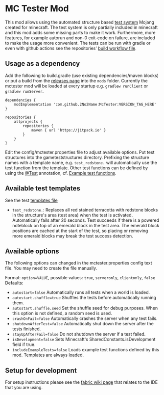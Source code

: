 # MC Tester Mod

This mod allows using the automated structure based [test system](https://www.youtube.com/watch?v=vXaWOJTCYNg) Mojang
created for minecraft. The test system is only partially included in minecraft and this mod adds some missing parts to
make it work. Furthermore, more features, for example autorun and non-0 exit-code on failure, are included to make the
usage more convenient. The tests can be run with gradle or even with github actions see the
repositories' [build workflow file](https://github.com/2No2Name/McTester/blob/master/.github/workflows/build.yml).

## Usage as a dependency

Add the following to build.gradle (use existing dependencies/maven blocks) or put a build from the
[releases page](https://github.com/2No2Name/McTester/releases) into the `mods` folder. Currently the mctester mod will
be loaded at every startup e.g. `gradlew runClient` or `gradlew runServer`.

```
dependencies {
    modImplementation 'com.github.2No2Name:McTester:VERSION_TAG_HERE'
}

repositories {
    allprojects {
        repositories {
            maven { url 'https://jitpack.io' }
        }
    }
}
```

Edit the config/mctester.properties file to adjust available options. Put test structures into the gameteststructures
directory. Prefixing the structure names with a template name, e.g.
`test_redstone.` will automatically use the test function from the template. Other test functions can be defined by
using the [@Test](https://github.com/2No2Name/McTester/blob/master/src/main/java/mctester/annotation/Test.java)
annotation,
cf. [Example test functions](https://github.com/2No2Name/McTester/blob/master/src/main/java/mctester/ExampleTests.java).

## Available test templates

See the test [templates file](https://github.com/2No2Name/McTester/blob/master/src/main/java/mctester/Templates.java)

- `test_redstone.`: Replaces all red stained terracotta with redstone blocks in the structure's area (test area)
  when the test is activated. Automatically fails after 20 seconds. Test succeeds if there is a powered noteblock on top
  of an emerald block in the test area. The emerald block positions are cached at the start of the test, so placing or
  removing more emerald blocks may break the test success detection.

## Available options

The following options can changed in the mctester.properties config text file. You may need to create the file manually.

Format: `option=VALUE`, possible values: `true`, `serveronly`, `clientonly`, `false`  
Defaults:

- `autostart=false` Automatically runs all tests when a world is loaded.
- `autostart.shuffle=true` Shuffles the tests before automatically running them.
- `autostart.shuffle.seed` Set the shuffle seed for debug purposes. When this option is not defined, a random seed is
  used.
- `crashOnFail=false` Automatically crashes the server when any test fails.
- `shutdownAfterTest=false` Automatically shut down the server after the tests finished.
- `stayUpAfterFail=false` Do not shutdown the server if a test failed.
- `isDevelopment=false` Sets Minecraft's SharedConstants.isDevelopment field if true.
- `includeExampleTests=false` Loads example test functions defined by this mod. Templates are always loaded.

## Setup for development

For setup instructions please see the [fabric wiki page](https://fabricmc.net/wiki/tutorial:setup) that relates to the
IDE that you are using.
